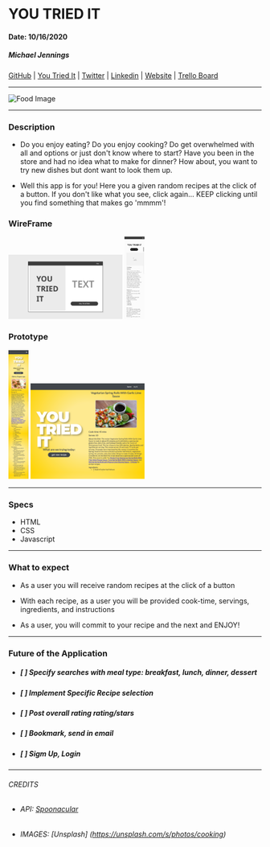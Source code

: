 
# __YOU TRIED IT__ 


#### Date: 10/16/2020

##### Michael Jennings

[GitHub](https://github.com/MiggyMike) | [You Tried It](http://you-tried-it.surge.sh/index.html) | [Twitter](https://twitter.com/imikey_irock) | [Linkedin](https://www.linkedin.com/in/mjennings6/) | [Website](https://miggymike.github.io/) | [Trello Board](https://trello.com/b/9kLBt0fX/you-tried-it)

___

![Food Image](https://images.unsplash.com/photo-1518291344630-4857135fb581?ixlib=rb-1.2.1&ixid=eyJhcHBfaWQiOjEyMDd9&auto=format&fit=crop&w=1650&q=80 'https://unsplash.com/photos/seDjj4dmC9s')


___


### __Description__

* Do you enjoy eating? Do you enjoy cooking? Do get overwhelmed with all and options or just don't know where to start? Have you been in the store and had no idea what to make for dinner? How about, you want to try new dishes but dont want to look them up. 

* Well this app is for you! Here you a given random recipes at the click of a button. If you don't like what you see, click again... KEEP clicking until you find something that makes go 'mmmm'! 


### __WireFrame__
<img src=img/Landing.png width="45%" height="auto"/>
<img src=img/MainMobile.png width="8%" height="auto"/>

### __Prototype__
<img src=img/mobilefullpageview.png width="8%" height="auto"/>
<img src=img/desktop_YTI_recipe.png width="45%" height="auto"/>

___

### __Specs__
 - HTML
 - CSS
 - Javascript
___

### __What to expect__

* As a user you will receive random recipes at the click of a button

* With each recipe, as a user you will be provided cook-time, servings, ingredients, and instructions

* As a user, you will commit to your recipe and the next and ENJOY!

___

### __Future of the Application__
* ##### [ ]  Specify searches with meal type: breakfast, lunch, dinner, dessert

* ##### [ ]  Implement Specific Recipe selection

* ##### [ ]  Post overall rating rating/stars
  
* ##### [ ]  Bookmark, send in email

* ##### [ ]  Sigm Up, Login
___

###### _CREDITS_
* ###### API: [Spoonacular](https://api.spoonacular.com/)
* ###### IMAGES: [Unsplash] (https://unsplash.com/s/photos/cooking)